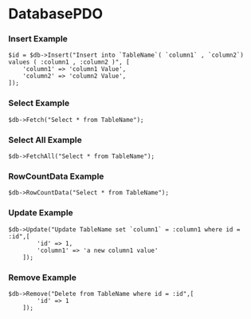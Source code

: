 # DatabasePDO

### Insert Example
```
$id = $db->Insert("Insert into `TableName`( `column1` , `column2`) values ( :column1 , :column2 )", [
    'column1' => 'column1 Value',
    'column2' => 'column2 Value', 
]);
```
### Select Example
```
$db->Fetch("Select * from TableName");
```
### Select All Example 
```
$db->FetchAll("Select * from TableName");
```
### RowCountData Example
```
$db->RowCountData("Select * from TableName");
```

### Update Example
```
$db->Update("Update TableName set `column1` = :column1 where id = :id",[
        'id' => 1,
        'column1' => 'a new column1 value'
    ]);
```
### Remove Example
```
$db->Remove("Delete from TableName where id = :id",[
        'id' => 1
    ]);
```
